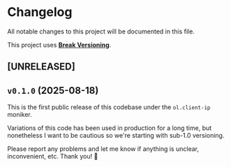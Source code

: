 # Changelog

All notable changes to this project will be documented in this file.

This project uses [**Break Versioning**](https://www.taoensso.com/break-versioning).

## [UNRELEASED]

## `v0.1.0` (2025-08-18)

This is the first public release of this codebase under the `ol.client-ip` moniker.

Variations of this code has been used in production for a long time, but nonetheless
I want to be cautious so we're starting with sub-1.0 versioning.

Please report any problems and let me know if anything is unclear, inconvenient, etc. Thank you! 🙏
